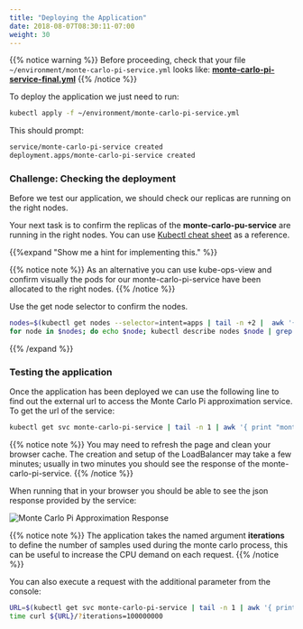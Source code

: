 ```yaml
---
title: "Deploying the Application"
date: 2018-08-07T08:30:11-07:00
weight: 30
---
```

{{% notice warning %}}
Before proceeding, check that your file `~/environment/monte-carlo-pi-service.yml` looks like: **[monte-carlo-pi-service-final.yml](tolerations_and_affinity.files/monte-carlo-pi-service-final.yml)**
{{% /notice %}}

To deploy the application we just need to run:
```bash
kubectl apply -f ~/environment/monte-carlo-pi-service.yml 
```
This should prompt:
```bash
service/monte-carlo-pi-service created
deployment.apps/monte-carlo-pi-service created
```

### Challenge: Checking the deployment

Before we test our application, we should check our replicas are running on the right nodes.

Your next task is to confirm the replicas of the **monte-carlo-pu-service** are running in the right nodes. You can use [Kubectl cheat sheet](https://kubernetes.io/docs/reference/kubectl/cheatsheet/#viewing-finding-resources) as a reference.

{{%expand "Show me a hint for implementing this." %}}

{{% notice note %}}
As an alternative you can use kube-ops-view and confirm visually the pods for our monte-carlo-pi-service have been allocated to the right nodes.
{{% /notice %}}

Use the get node selector to confirm the nodes.
```bash
nodes=$(kubectl get nodes --selector=intent=apps | tail -n +2 |  awk '{print $1}')
for node in $nodes; do echo $node; kubectl describe nodes $node | grep "monte-carlo-pi-service"; done 
```
{{% /expand %}}


### Testing the application

Once the application has been deployed we can use the following line to find out the external url to access the Monte Carlo Pi approximation service. To get the url of the service: 
```bash
kubectl get svc monte-carlo-pi-service | tail -n 1 | awk '{ print "monte-carlo-pi-service URL = http://"$4 }'
```

{{% notice note %}}
You may need to refresh the page and clean your browser cache. The creation and setup of the LoadBalancer may take a few minutes; usually in two minutes you should see the response of the
monte-carlo-pi-service.
{{% /notice %}}

When running that in your browser you should be able to see the json response provided by the service:

![Monte Carlo Pi Approximation Response](/images/using_ec2_spot_instances_with_eks/deploy/monte_carlo_pi_output_1.png)

{{% notice note %}}
The application takes the named argument **iterations** to define the number of samples used during the
monte carlo process, this can be useful to increase the CPU demand on each request. 
{{% /notice %}}

You can also execute a request with the additional parameter from the console:
```bash
URL=$(kubectl get svc monte-carlo-pi-service | tail -n 1 | awk '{ print $4 }')
time curl ${URL}/?iterations=100000000
```







